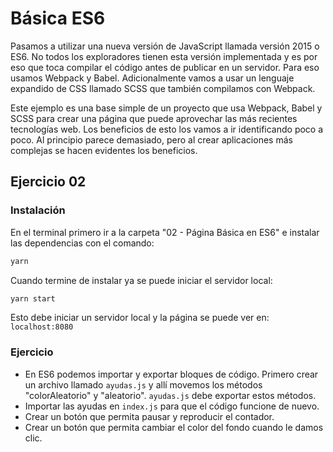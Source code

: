 # Básica ES6

Pasamos a utilizar una nueva versión de JavaScript llamada versión 2015 o ES6. No todos los exploradores tienen esta versión implementada y es por eso que toca compilar el código antes de publicar en un servidor. Para eso usamos Webpack y Babel. Adicionalmente vamos a usar un lenguaje expandido de CSS llamado SCSS que también compilamos con Webpack.

Este ejemplo es una base simple de un proyecto que usa Webpack, Babel y SCSS para crear una página que puede aprovechar las más recientes tecnologías web. Los beneficios de esto los vamos a ir identificando poco a poco. Al principio parece demasiado, pero al crear aplicaciones más complejas se hacen evidentes los beneficios.

## Ejercicio 02

### Instalación

En el terminal primero ir a la carpeta "02 - Página Básica en ES6" e instalar las dependencias con el comando:

```bash
yarn
```

Cuando termine de instalar ya se puede iniciar el servidor local:

```bash
yarn start
```

Esto debe iniciar un servidor local y la página se puede ver en: `localhost:8080`

### Ejercicio

- En ES6 podemos importar y exportar bloques de código. Primero crear un archivo llamado `ayudas.js` y allí movemos los métodos "colorAleatorio" y "aleatorio". `ayudas.js` debe exportar estos métodos.
- Importar las ayudas en `index.js` para que el código funcione de nuevo.
- Crear un botón que permita pausar y reproducir el contador.
- Crear un botón que permita cambiar el color del fondo cuando le damos clic.
